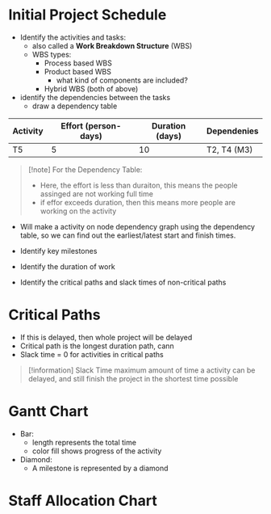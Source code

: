 # Initial Project Schedule
- Identify the activities and tasks: 
	- also called a **Work Breakdown Structure** (WBS)
	- WBS types:
		- Process based WBS
		- Product based WBS
			- what kind of components are included?
		- Hybrid WBS (both of above)
- identify the dependencies between the tasks
	- draw a dependency table

| Activity | Effort (person-days) | Duration (days) | Dependenies |
| -------- | -------------------- | --------------- | ----------- |
| T5       | 5                    | 10              | T2, T4 (M3)            |

>[!note] For the Dependency Table:
>- Here, the effort is less than duraiton, this means the people assinged are not working full time
>- if effor exceeds duration, then this means more people are working on the activity
- Will make a activity on node dependency graph using the dependency table, so we can find out the earliest/latest start and finish times.

- Identify key milestones
- Identify the duration of work
- Identify the critical paths and slack times of non-critical paths

# Critical Paths
- If this is delayed, then whole project will be delayed
- Critical path is the longest duration path, cann
- Slack time = 0 for activities in critical paths
>[!information] Slack Time
>maximum amount of time a activity can be delayed, and still finish the project in the shortest time possible

# Gantt Chart
- Bar:
	- length represents the total time
	- color fill shows progress of the activity
- Diamond:
	- A milestone is represented by a diamond
# Staff Allocation Chart
